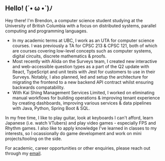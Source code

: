 ## Hello! (´• ω •`)ﾉ  
Hey there! I'm Brendon, a computer science student studying at the University of British Columbia with a focus on distributed systems, parallel computing and programming languages.

* In my academic terms at UBC, I work as an UTA for computer science courses. I was previously a TA for CPSC 213 & CPSC 121, both of which are courses covering low-level concepts such as computer systems, digital circuits, discrete mathematics & proofs. 
* Most recently with Alida on the Surveys team, I created new interactive and web-accessible question types as a part of the Q2 update with React, TypeScript and unit tests with Jest for customers to use in their Surveys. Notably, I also planned, led and setup the architecture for migrating the frontend to a new backend API contract whilst ensuring backwards compatability. 
* With Kai Shing Management Services Limited, I worked on eliminating manual workflows for building operations & improving tenant experience by creating dashboards, improving various services & data pipelines with Java, Python, Spring Boot & SQL.

In my free time, I like to play guitar, look at keyboards I can't afford, learn Japanese (i.e. watch VTubers) and play video games - especially FPS and Rhythm games. I also like to apply knowledge I've learned in classes to my interests, so I ocassionally do game development and work on mini projects/tooling on the side.  

For academic, career opportunities or other enquiries, please reach out through my [email](mailto:contact@brendontsim.com).
